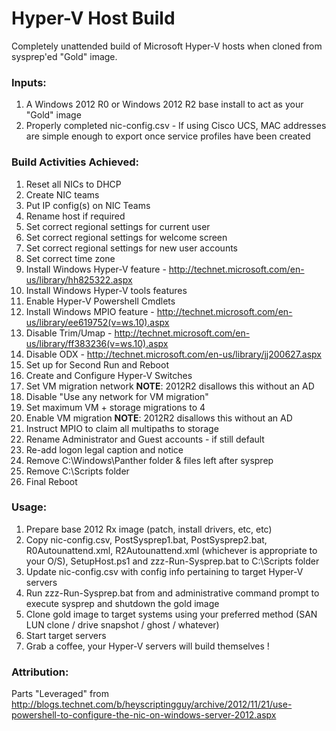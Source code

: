 Hyper-V Host Build
=====
Completely unattended build of Microsoft Hyper-V hosts when cloned from sysprep'ed "Gold" image.

### Inputs:
1. A Windows 2012 R0 or Windows 2012 R2 base install to act as your "Gold" image
2. Properly completed nic-config.csv - If using Cisco UCS, MAC addresses are simple enough to export once service profiles have been created

### Build Activities Achieved:
1.  Reset all NICs to DHCP
2.  Create NIC teams
3.  Put IP config(s) on NIC Teams
4.  Rename host if required
5.  Set correct regional settings for current user
6.  Set correct regional settings for welcome screen
7.  Set correct regional settings for new user accounts
8.  Set correct time zone
9.  Install Windows Hyper-V feature - http://technet.microsoft.com/en-us/library/hh825322.aspx
10. Install Windows Hyper-V tools features
11. Enable Hyper-V Powershell Cmdlets
12. Install Windows MPIO feature - http://technet.microsoft.com/en-us/library/ee619752(v=ws.10).aspx
13. Disable Trim/Umap - http://technet.microsoft.com/en-us/library/ff383236(v=ws.10).aspx
14. Disable ODX - http://technet.microsoft.com/en-us/library/jj200627.aspx
15. Set up for Second Run and Reboot
16. Create and Configure Hyper-V Switches
17. Set VM migration network **NOTE**: 2012R2 disallows this without an AD 
18. Disable "Use any network for VM migration"
19. Set maximum VM + storage migrations to 4
20. Enable VM migration **NOTE**: 2012R2 disallows this without an AD 
21. Instruct MPIO to claim all multipaths to storage
22. Rename Administrator and Guest accounts - if still default
23. Re-add logon legal caption and notice
24. Remove C:\Windows\Panther folder & files left after sysprep
25. Remove C:\Scripts folder
26. Final Reboot

### Usage:
1.  Prepare base 2012 Rx image (patch, install drivers, etc, etc)
2. Copy nic-config.csv, PostSysprep1.bat, PostSysprep2.bat, R0Autounattend.xml, R2Autounattend.xml (whichever is appropriate to your O/S), SetupHost.ps1 and zzz-Run-Sysprep.bat to C:\Scripts folder 
3. Update nic-config.csv with config info pertaining to target Hyper-V servers
4. Run zzz-Run-Sysprep.bat from and administrative command prompt to execute sysprep and shutdown the gold image
5. Clone gold image to target systems using your preferred method (SAN LUN clone / drive snapshot / ghost / whatever) 
6. Start target servers
7. Grab a coffee, your Hyper-V servers will build themselves !

### Attribution:
Parts "Leveraged" from 
http://blogs.technet.com/b/heyscriptingguy/archive/2012/11/21/use-powershell-to-configure-the-nic-on-windows-server-2012.aspx
